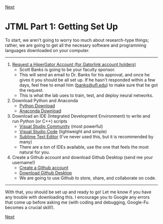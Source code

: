[Next](https://github.com/BRIO-lab/brio-lab-onboarding/blob/main/JTML/Part_2.md)

# JTML Part 1: Getting Set Up

To start, we aren't going to worry too much about research-type things; rather, we are going to get all the necesary software and programming languages downloaded on your computer.

-----------

1. [Request a HiperGator Account (for Gatorlink account holders)](https://www.rc.ufl.edu/access/account-request/)
    * Scott Banks is going to be your faculty sponsor.
    * This will send an email to Dr. Banks for his approval, and once he gives it you should be all set up. If he hasn't responded within a few days, feel free to email him (banks@ufl.edu) to make sure that he got the request.
    * This is what the lab uses to train, test, and deploy neural networks.
2. Download Python and Anaconda
    * [Python Download](https://www.python.org/downloads/)
    * [Anaconda Download](https://www.python.org/downloads/)
3. Download an IDE (Integrated Development Environment) to write and run Python (or C++) scripts
    * [Visual Studio Community](https://visualstudio.microsoft.com/vs/community/) (most powerful)
    * [Visual Studio Code](https://code.visualstudio.com/) (lightweight and simple)
    * [Sublime Text Editor](https://www.sublimetext.com/) (I've never used this, but it is recommended by many)
    * There are a *ton* of IDEs available, use the one that feels the most natural for you.
4. Create a Github account and download Github Desktop (send me your username!)
    * [Create a Github account](https://github.com/join)
    * [Download Github Desktop](https://desktop.github.com/)
    * We are going to use Github to store, share, and collaborate on code. 

-----------

With that, you should be set up and ready to go! Let me know if you have any trouble with downloading this. I encourage you to Google any errors that come up before asking me (with coding and debugging, Google-Fu becomes a crucial skill!).

[Next](https://github.com/BRIO-lab/brio-lab-onboarding/blob/main/JTML/Part_2.md)

